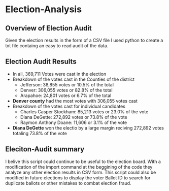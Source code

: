 # Election-Analysis

## Overview of Election Audit
Given the election results in the form of a CSV file I used python to create a txt file containg an easy to read audit of the data. 
## Election Audit Results
* In all, 369,711 Votes were cast in the election
* Breakdown of the votes cast in the Counties of the district
  * Jefferson: 38,855 votes or 10.5% of the total
  * Denver: 306,055 votes or 82.8% of the total
  * Arapahoe: 24,801 votes or 6.7% of the total
* **Denver county** had the most votes with 306,055 votes cast
* Breakdown of the votes cast for individual candidates
  * Charles Casper Stockham: 85,213 votes or 23.0% of the vote
  * Diana DeGette: 272,892 votes or 73.8% of the vote
  * Raymon Anthony Doane: 11,606  or 3.1% of the vote
* **Diana DeGette** won the electio by a large margin reciving 272,892 votes totaling 73.8% of the vote
## Eleciton-Audit summary
I belive this script could continue to be useful to the election board. With a modification of the import command at the beggining of the code they analyze any other election results in CSV form. This script could also be modified in future elections to display the voter Ballot ID to search for duplicate ballots or other mistakes to combat election fraud.  
